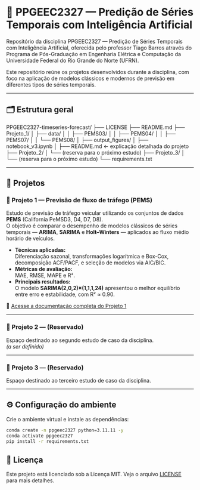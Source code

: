# 🧭 PPGEEC2327 — Predição de Séries Temporais com Inteligência Artificial

Repositório da disciplina PPGEEC2327 — Predição de Séries Temporais com Inteligência Artificial, oferecida pelo professor Tiago Barros através do Programa de Pós-Graduação em Engenharia Elétrica e Computação da Universidade Federal do Rio Grande do Norte (UFRN).

Este repositório reúne os projetos desenvolvidos durante a disciplina, com foco na aplicação de modelos clássicos e modernos de previsão em diferentes tipos de séries temporais.

---

## 🗂️ Estrutura geral

PPGEEC2327-timeseries-forecast/
├── LICENSE
├── README.md
├── Projeto_1/
│   ├── data/
│   │   ├── PEMS03/
│   │   ├── PEMS04/
│   │   ├── PEMS07/
│   │   └── PEMS08/
│   ├── output_figures/
│   ├── notebook_v3.ipynb
│   ├── README.md          ← explicação detalhada do projeto
├── Projeto_2/
│   └── (reserva para o próximo estudo)
├── Projeto_3/
│   └── (reserva para o próximo estudo)
└── requirements.txt

---

## 🧩 Projetos

### 🔹 Projeto 1 — Previsão de fluxo de tráfego (PEMS)
Estudo de previsão de tráfego veicular utilizando os conjuntos de dados **PEMS** (California PeMSD3, D4, D7, D8).  
O objetivo é comparar o desempenho de modelos clássicos de séries temporais — **ARIMA**, **SARIMA** e **Holt–Winters** — aplicados ao fluxo médio horário de veículos.

- **Técnicas aplicadas:**  
  Diferenciação sazonal, transformações logarítmica e Box-Cox, decomposição ACF/PACF, e seleção de modelos via AIC/BIC.
- **Métricas de avaliação:**  
  MAE, RMSE, MAPE e R².
- **Principais resultados:**  
  O modelo **SARIMA(2,0,2)×(1,1,1,24)** apresentou o melhor equilíbrio entre erro e estabilidade, com R² ≈ 0.90.

📄 [Acesse a documentação completa do Projeto 1](./Projeto_1/README.md)

---

### 🔹 Projeto 2 — (Reservado)
Espaço destinado ao segundo estudo de caso da disciplina.  
*(a ser definido)*

---

### 🔹 Projeto 3 — (Reservado)
Espaço destinado ao terceiro estudo de caso da disciplina.

---

## ⚙️ Configuração do ambiente

Crie o ambiente virtual e instale as dependências:

```bash
conda create -n ppgeec2327 python=3.11.11 -y
conda activate ppgeec2327
pip install -r requirements.txt
```

## 📄 Licença

Este projeto está licenciado sob a Licença MIT. Veja o arquivo [LICENSE](./LICENSE) para mais detalhes.
